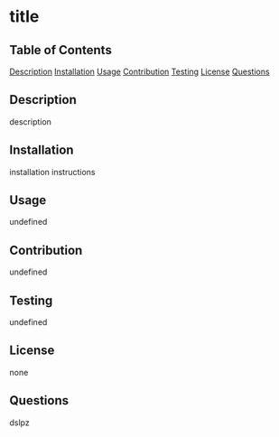 # title

  ## Table of Contents
[Description](#description)
[Installation](#installation)
[Usage](Usage)
[Contribution](Contribution)
[Testing](Testing)
[License](License)
[Questions](Questions)
## Description
description
## Installation
installation instructions
## Usage
undefined
## Contribution
undefined
## Testing
undefined
## License
none
## Questions
dslpz
